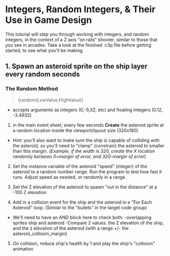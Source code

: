# Integers, Random Integers, & Their Use in Game Design
This tutorial will step you through working with integers, and random integers, in the context of a Z axis "on rails" shooter, similar to those that you see in arcades. Take a look at the finished .c3p file before getting started, to see what you'll be making. 

## 1. Spawn an asteroid sprite on the ship layer every random seconds 

### The Random Method
> (random(LowValue,HighValue))
- accepts arguments as integers (0,-5,32, etc) and floating integers (0.12, -3.4932) 

1. in the main event sheet, every few seconds **Create** the asteroid sprite at a random location inside the viewport/layout size (320x180).
- Hint: you'll also want to make sure the ship is capable of colliding with the asteroid, so you'll need to "clamp" (constrain) the asteroid to smaller than this margin. (*Example, if the width is 320, create the X location randomly between 0+margin of error, and 320-margin of error*)

2. Set the instance variable of the asteroid "speed" (*integer*) of the asteroid to a random number range. Run the program to test how fast it runs. Adjust speed as needed, or randomly in a range. 

3. Set the Z elevation of the asteroid to spawn "out in the distance" at a -100 Z elevation
4. Add in a collision event for the ship and the asteroid in a "For Each Asteroid" loop. (Similar to the "bullets" in the target code group)
- We'll need to have an AND block here to check both:
    -overlapping sprites ship and asteroid
    -Compare 2 values. the Z elevation of the ship, and the z elevation of the asteroid (with a range +/- the 
    asteroid_collision_margin)
5. On collision, reduce ship's health by 1 and play the ship's "collision" animation